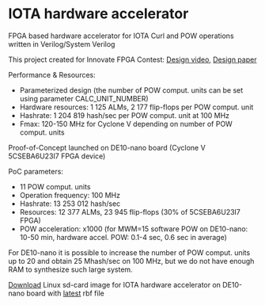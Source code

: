# IOTA hardware accelerator
FPGA based hardware accelerator for IOTA Curl and POW operations written in Verilog/System Verilog

This project created for Innovate FPGA Contest:
[Design video](https://www.youtube.com/watch?v=JJRlwTJHBCg), 
[Design paper](http://www.innovatefpga.com/cgi-bin/innovate/teams.pl?Id=EM080)

Performance & Resources:
- Parameterized design (the number of POW comput. units can be set using parameter CALC_UNIT_NUMBER)
- Hardware resources: 1 125 ALMs, 2 177 flip-flops per POW comput. unit
- Hashrate: 1 204 819 hash/sec per POW comput. unit at 100 MHz
- Fmax: 120-150 MHz for Cyclone V depending on number of POW comput. units

Proof-of-Concept launched on DE10-nano board (Cyclone V 5CSEBA6U23I7 FPGA device) 

PoC parameters:
- 11 POW comput. units
- Operation frequency: 100 MHz 
- Hashrate: 13 253 012 hash/sec
- Resources: 12 377 ALMs, 23 945 flip-flops (30% of 5CSEBA6U23I7 FPGA)
- POW acceleration: x1000 (for MWM=15 software POW on DE10-nano: 10-50 min, hardware accel. POW: 0.1-4 sec, 0.6 sec in average)

For DE10-nano it is possible to increase the number of POW comput. units up to 20 and obtain 25 Mhash/sec on 100 MHz, but we do not have enough RAM to synthesize such large system.

[Download](https://github.com/LampaLab/iota_fpga/releases/tag/v0.1) Linux sd-card image for IOTA hardware accelerator on DE10-nano board with [latest](https://github.com/LampaLab/iota_fpga/releases/tag/v0.2) rbf file
